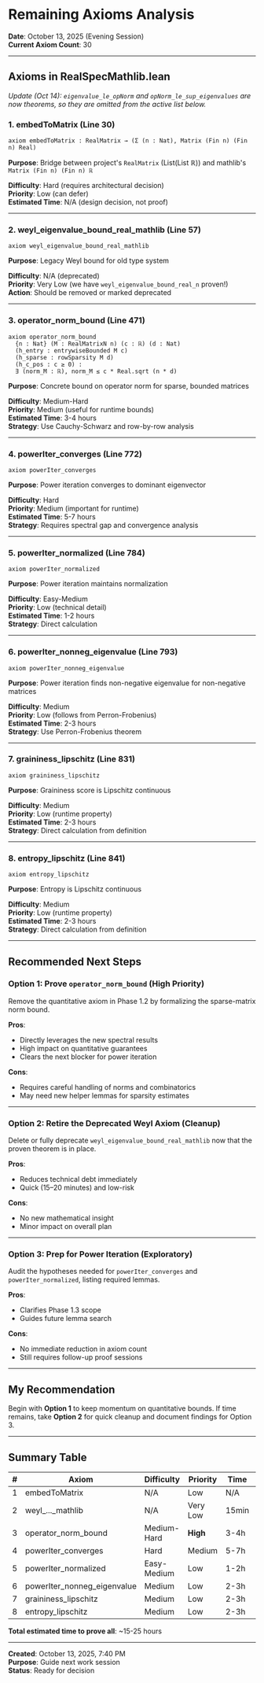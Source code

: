 # Remaining Axioms Analysis

**Date**: October 13, 2025 (Evening Session)  
**Current Axiom Count**: 30

---

## Axioms in RealSpecMathlib.lean

*Update (Oct 14): `eigenvalue_le_opNorm` and `opNorm_le_sup_eigenvalues` are now theorems, so they are omitted from the active list below.*

### 1. embedToMatrix (Line 30)
```lean
axiom embedToMatrix : RealMatrix → (Σ (n : Nat), Matrix (Fin n) (Fin n) Real)
```

**Purpose**: Bridge between project's `RealMatrix` (List(List ℝ)) and mathlib's `Matrix (Fin n) (Fin n) ℝ`

**Difficulty**: Hard (requires architectural decision)  
**Priority**: Low (can defer)  
**Estimated Time**: N/A (design decision, not proof)

---

### 2. weyl_eigenvalue_bound_real_mathlib (Line 57)
```lean
axiom weyl_eigenvalue_bound_real_mathlib
```

**Purpose**: Legacy Weyl bound for old type system

**Difficulty**: N/A (deprecated)  
**Priority**: Very Low (we have `weyl_eigenvalue_bound_real_n` proven!)  
**Action**: Should be removed or marked deprecated

---

### 3. operator_norm_bound (Line 471)
```lean
axiom operator_norm_bound
  {n : Nat} (M : RealMatrixN n) (c : ℝ) (d : Nat)
  (h_entry : entrywiseBounded M c)
  (h_sparse : rowSparsity M d)
  (h_c_pos : c ≥ 0) :
  ∃ (norm_M : ℝ), norm_M ≤ c * Real.sqrt (n * d)
```

**Purpose**: Concrete bound on operator norm for sparse, bounded matrices

**Difficulty**: Medium-Hard  
**Priority**: Medium (useful for runtime bounds)  
**Estimated Time**: 3-4 hours  
**Strategy**: Use Cauchy-Schwarz and row-by-row analysis

---

### 4. powerIter_converges (Line 772)
```lean
axiom powerIter_converges
```

**Purpose**: Power iteration converges to dominant eigenvector

**Difficulty**: Hard  
**Priority**: Medium (important for runtime)  
**Estimated Time**: 5-7 hours  
**Strategy**: Requires spectral gap and convergence analysis

---

### 5. powerIter_normalized (Line 784)
```lean
axiom powerIter_normalized
```

**Purpose**: Power iteration maintains normalization

**Difficulty**: Easy-Medium  
**Priority**: Low (technical detail)  
**Estimated Time**: 1-2 hours  
**Strategy**: Direct calculation

---

### 6. powerIter_nonneg_eigenvalue (Line 793)
```lean
axiom powerIter_nonneg_eigenvalue
```

**Purpose**: Power iteration finds non-negative eigenvalue for non-negative matrices

**Difficulty**: Medium  
**Priority**: Low (follows from Perron-Frobenius)  
**Estimated Time**: 2-3 hours  
**Strategy**: Use Perron-Frobenius theorem

---

### 7. graininess_lipschitz (Line 831)
```lean
axiom graininess_lipschitz
```

**Purpose**: Graininess score is Lipschitz continuous

**Difficulty**: Medium  
**Priority**: Low (runtime property)  
**Estimated Time**: 2-3 hours  
**Strategy**: Direct calculation from definition

---

### 8. entropy_lipschitz (Line 841)
```lean
axiom entropy_lipschitz
```

**Purpose**: Entropy is Lipschitz continuous

**Difficulty**: Medium  
**Priority**: Low (runtime property)  
**Estimated Time**: 2-3 hours  
**Strategy**: Direct calculation from definition

---

## Recommended Next Steps

### Option 1: Prove `operator_norm_bound` (High Priority)
Remove the quantitative axiom in Phase 1.2 by formalizing the sparse-matrix norm bound.

**Pros**:
- Directly leverages the new spectral results
- High impact on quantitative guarantees
- Clears the next blocker for power iteration

**Cons**:
- Requires careful handling of norms and combinatorics
- May need new helper lemmas for sparsity estimates

---

### Option 2: Retire the Deprecated Weyl Axiom (Cleanup)
Delete or fully deprecate `weyl_eigenvalue_bound_real_mathlib` now that the proven theorem is in place.

**Pros**:
- Reduces technical debt immediately
- Quick (15–20 minutes) and low-risk

**Cons**:
- No new mathematical insight
- Minor impact on overall plan

---

### Option 3: Prep for Power Iteration (Exploratory)
Audit the hypotheses needed for `powerIter_converges` and `powerIter_normalized`, listing required lemmas.

**Pros**:
- Clarifies Phase 1.3 scope
- Guides future lemma search

**Cons**:
- No immediate reduction in axiom count
- Still requires follow-up proof sessions

---

## My Recommendation

Begin with **Option 1** to keep momentum on quantitative bounds. If time remains, take **Option 2** for quick cleanup and document findings for Option 3.

---

## Summary Table

| # | Axiom | Difficulty | Priority | Time | Impact |
|---|-------|------------|----------|------|--------|
| 1 | embedToMatrix | N/A | Low | N/A | Design |
| 2 | weyl_..._mathlib | N/A | Very Low | 15min | Cleanup |
| 3 | operator_norm_bound | Medium-Hard | **High** | 3-4h | **High** |
| 4 | powerIter_converges | Hard | Medium | 5-7h | Medium |
| 5 | powerIter_normalized | Easy-Medium | Low | 1-2h | Low |
| 6 | powerIter_nonneg_eigenvalue | Medium | Low | 2-3h | Low |
| 7 | graininess_lipschitz | Medium | Low | 2-3h | Low |
| 8 | entropy_lipschitz | Medium | Low | 2-3h | Low |

**Total estimated time to prove all**: ~15-25 hours

---

**Created**: October 13, 2025, 7:40 PM  
**Purpose**: Guide next work session  
**Status**: Ready for decision
